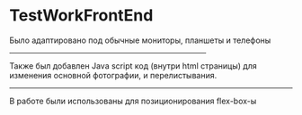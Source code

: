 # TestWorkFrontEnd
Было адаптировано под обычные мониторы, планшеты и телефоны <hr width = "350px">
Также был добавлен Java script код (внутри html страницы)
для изменения основной фотографии, и перелистывания.
<hr>
В работе были использованы для позиционирования flex-box-ы
